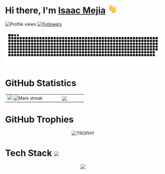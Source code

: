 # Hi there, I'm <a href="https://www.linkedin.com/in/isaac-mejía-flores-a95b47248/" target="_blank" rel="noopener noreferrer">Isaac Mejia</a> <img src="https://raw.githubusercontent.com/ABSphreak/ABSphreak/master/gifs/Hi.gif" height="30" />

<img src="https://komarev.com/ghpvc/?username=IsaacMeF&color=blue" alt="Profile views" /> <a href="https://github.com/isaacMeF?tab=followers">
  <img src="https://img.shields.io/github/followers/IsaacMeF?style=social" alt="Followers" />
</a>


<!--- snake -->
<div align="left">
  <img  src="https://github.com/1999AZZAR/1999AZZAR/blob/main/resources/img/grid-snake.svg"
       alt="snake" /></a>
</div>

<!--- stats & Trophy (start) -->
  <!--- stats (start) -->
# GitHub Statistics
<p align="center">
<table align="center">
  <tr border="none">
    <td width="50%" align="center">
      <img  width=90% src="https://github-readme-stats.vercel.app/api?username=IsaacMeF&show_icons=true&title_color=02D752&icon_color=bb2acf&text_color=b3b3ff&bg_color=0,000000,130F40" /> 
      <img  width=90% alt="Mark streak" src="https://github-readme-streak-stats.herokuapp.com/?user=IsaacMeF&theme=tokyonight&background=0,000000,130F40&date_format=M%20j%5B%2C%20Y%5De&text_color=b3b3ff" /> 
    </td>
    <td width="50%" align="center">
      <img width=90% align="center"  src="https://github-readme-stats.anuraghazra1.vercel.app/api/top-langs/?username=IsaacMeF&theme=tokyonight&hide_border=false&no-bg=true&no-frame=false&langs_count=10&layout=compact&hide=css,vue"/>
    </td>
  </tr>
</table>



<!--- stats (end) -->
# GitHub Trophies
<div align ="center"> 
  <img  width=84% src="https://github-profile-trophy.vercel.app/?username=IsaacMeF&theme=tokyonight&row=1&column=7&margin-h=15&margin-w=5&no-bg=true" alt="TROPHY" />
</div>



<!--h1 without bottom border-->

# Tech Stack <img src="https://media2.giphy.com/media/QssGEmpkyEOhBCb7e1/giphy.gif?cid=ecf05e47a0n3gi1bfqntqmob8g9aid1oyj2wr3ds3mg700bl&rid=giphy.gif" width = 32px> 
<!--tech stack icons-->
<p align="center">
  <a href="https://skillicons.dev">
    <img src="https://skillicons.dev/icons?i=git,aws,c,cpp,css,discord,docker,express,github,html,java,js,linux,mongodb,mysql,nodejs,postman,py,ts,vscode,postgresql,nestjs,opencv,redis,spring,flask&perline=14" />
  </a>
</p>
